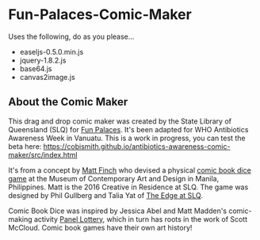 # Fun-Palaces-Comic-Maker #

Uses the following, do as you please...

* easeljs-0.5.0.min.js
*	jquery-1.8.2.js
* base64.js
* canvas2image.js

## About the Comic Maker ##

This drag and drop comic maker was created by the State Library of Queensland (SLQ) for [Fun Palaces](http://funpalaces.co.uk/). It's been adapted for WHO Antibiotics Awareness Week in Vanuatu. This is a work in progress, you can test the beta here: https://cobismith.github.io/antibiotics-awareness-comic-maker/src/index.html

It's from a concept by [Matt Finch](https://matthewfinch.me/about/) who devised a physical [comic book dice game](https://matthewfinch.me/2014/10/14/comic-book-dice-a-sequential-storytelling-game/) at the Museum of Contemporary Art and Design in Manila, Philippines. Matt is the 2016 Creative in Residence at SLQ. The game was designed by Phil Gullberg and Talia Yat of [The Edge at SLQ](http://edgeqld.org.au/).

Comic Book Dice was inspired by Jessica Abel and Matt Madden's comic-making activity [Panel Lottery](http://dw-wp.com/2010/05/panel-lottery-an-exercise-in-narrative-juxtaposition-and-editing/), which in turn has roots in the work of Scott McCloud. Comic book games have their own art history!


